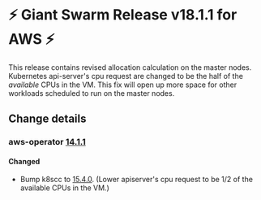 # :zap: Giant Swarm Release v18.1.1 for AWS :zap:

This release contains revised allocation calculation on the master nodes. Kubernetes api-server's cpu request are changed to be the half of the *available* CPUs in the VM. This fix will open up more space for other workloads scheduled to run on the master nodes.

## Change details


### aws-operator [14.1.1](https://github.com/giantswarm/aws-operator/releases/tag/v14.1.1)

#### Changed
- Bump k8scc to [15.4.0](https://github.com/giantswarm/k8scloudconfig/blob/master/CHANGELOG.md#1540---2023-01-11). (Lower apiserver's cpu request to be 1/2 of the available CPUs in the VM.)



